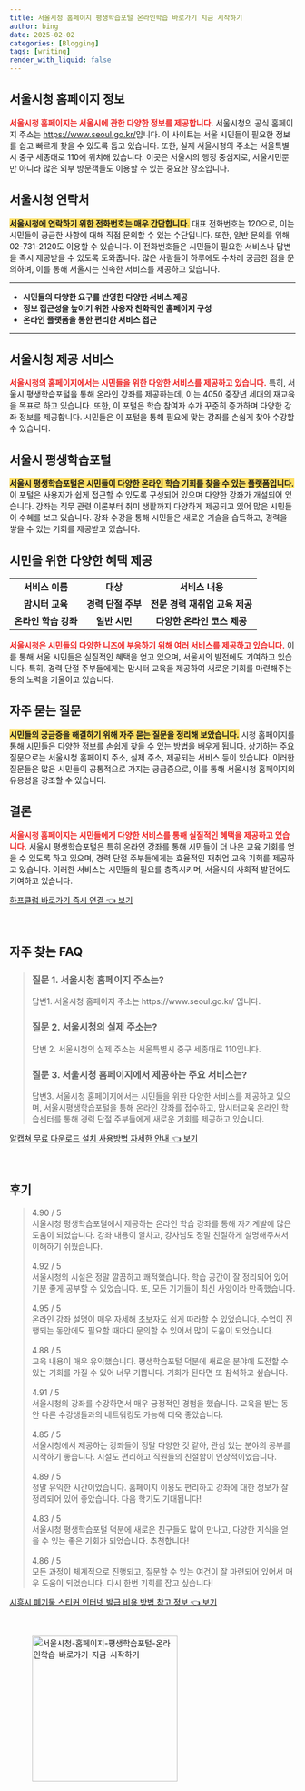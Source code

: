 ```yaml
---
title: 서울시청 홈페이지 평생학습포털 온라인학습 바로가기 지금 시작하기
author: bing
date: 2025-02-02
categories: [Blogging]
tags: [writing]
render_with_liquid: false
---
```



<h2 id='서울시청_홈페이지_정보'>서울시청 홈페이지 정보</h2>

<p><b><span style="color: #ee2323;">서울시청 홈페이지는 서울시에 관한 다양한 정보를 제공합니다.</span></b> 서울시청의 공식 홈페이지 주소는 <a href="https://www.seoul.go.kr/">https://www.seoul.go.kr/</a>입니다. 이 사이트는 서울 시민들이 필요한 정보를 쉽고 빠르게 찾을 수 있도록 돕고 있습니다. 또한, 실제 서울시청의 주소는 서울특별시 중구 세종대로 110에 위치해 있습니다. 이곳은 서울시의 행정 중심지로, 서울시민뿐만 아니라 많은 외부 방문객들도 이용할 수 있는 중요한 장소입니다.</p>

<h2 id='서울시청_연락처'>서울시청 연락처</h2>

<p><b><span style="background-color: #ffe066;">서울시청에 연락하기 위한 전화번호는 매우 간단합니다.</span></b> 대표 전화번호는 120으로, 이는 시민들이 궁금한 사항에 대해 직접 문의할 수 있는 수단입니다. 또한, 일반 문의를 위해 02-731-2120도 이용할 수 있습니다. 이 전화번호들은 시민들이 필요한 서비스나 답변을 즉시 제공받을 수 있도록 도와줍니다. 많은 사람들이 하루에도 수차례 궁금한 점을 문의하며, 이를 통해 서울시는 신속한 서비스를 제공하고 있습니다.</p>

<hr />

<ul>
    <li><b>시민들의 다양한 요구를 반영한 다양한 서비스 제공</b></li>
    <li><b>정보 접근성을 높이기 위한 사용자 친화적인 홈페이지 구성</b></li>
    <li><b>온라인 플랫폼을 통한 편리한 서비스 접근</b></li>
</ul>

<hr />

<h2 id='서울시청_제공서비스'>서울시청 제공 서비스</h2>

<p><b><span style="color: #ee2323;">서울시청의 홈페이지에서는 시민들을 위한 다양한 서비스를 제공하고 있습니다.</span></b> 특히, 서울시 평생학습포털을 통해 온라인 강좌를 제공하는데, 이는 4050 중장년 세대의 재교육을 목표로 하고 있습니다. 또한, 이 포털은 학습 참여자 수가 꾸준히 증가하며 다양한 강좌 정보를 제공합니다. 시민들은 이 포털을 통해 필요에 맞는 강좌를 손쉽게 찾아 수강할 수 있습니다.</p>

<h2 id='서울시_평생학습포털'>서울시 평생학습포털</h2>

<p><b><span style="background-color: #ffe066;">서울시 평생학습포털은 시민들이 다양한 온라인 학습 기회를 찾을 수 있는 플랫폼입니다.</span></b> 이 포털은 사용자가 쉽게 접근할 수 있도록 구성되어 있으며 다양한 강좌가 개설되어 있습니다. 강좌는 직무 관련 이론부터 취미 생활까지 다양하게 제공되고 있어 많은 시민들이 수혜를 보고 있습니다. 강좌 수강을 통해 시민들은 새로운 기술을 습득하고, 경력을 쌓을 수 있는 기회를 제공받고 있습니다.</p>

<h2 id='혜택_제공'>시민을 위한 다양한 혜택 제공</h2>

<table>
    <tr>
        <td style="text-align: center; height: 17px;"><b>서비스 이름</b></td>
        <td style="text-align: center; height: 17px;"><b>대상</b></td>
        <td style="text-align: center; height: 17px;"><b>서비스 내용</b></td>
    </tr>
    <tr>
        <td style="text-align: center; height: 17px;"><b>맘시터 교육</b></td>
        <td style="text-align: center; height: 17px;"><b>경력 단절 주부</b></td>
        <td style="text-align: center; height: 17px;"><b>전문 경력 재취업 교육 제공</b></td>
    </tr>
    <tr>
        <td style="text-align: center; height: 17px;"><b>온라인 학습 강좌</b></td>
        <td style="text-align: center; height: 17px;"><b>일반 시민</b></td>
        <td style="text-align: center; height: 17px;"><b>다양한 온라인 코스 제공</b></td>
    </tr>
</table>

<p><b><span style="color: #ee2323;">서울시청은 시민들의 다양한 니즈에 부응하기 위해 여러 서비스를 제공하고 있습니다.</span></b> 이를 통해 서울 시민들은 실질적인 혜택을 얻고 있으며, 서울시의 발전에도 기여하고 있습니다. 특히, 경력 단절 주부들에게는 맘시터 교육을 제공하여 새로운 기회를 마련해주는 등의 노력을 기울이고 있습니다.</p>

<h2 id='자주_묻는_질문'>자주 묻는 질문</h2>

<p><b><span style="background-color: #ffe066;">시민들의 궁금증을 해결하기 위해 자주 묻는 질문을 정리해 보았습니다.</span></b> 시청 홈페이지를 통해 시민들은 다양한 정보를 손쉽게 찾을 수 있는 방법을 배우게 됩니다. 상기하는 주요 질문으로는 서울시청 홈페이지 주소, 실제 주소, 제공되는 서비스 등이 있습니다. 이러한 질문들은 많은 시민들이 공통적으로 가지는 궁금증으로, 이를 통해 서울시청 홈페이지의 유용성을 강조할 수 있습니다.</p>

<h2 id='결론'>결론</h2>

<p><b><span style="color: #ee2323;">서울시청 홈페이지는 시민들에게 다양한 서비스를 통해 실질적인 혜택을 제공하고 있습니다.</span></b> 서울시 평생학습포털은 특히 온라인 강좌를 통해 시민들이 더 나은 교육 기회를 얻을 수 있도록 하고 있으며, 경력 단절 주부들에게는 효율적인 재취업 교육 기회를 제공하고 있습니다. 이러한 서비스는 시민들의 필요를 충족시키며, 서울시의 사회적 발전에도 기여하고 있습니다.</p>


<p><a class="click-button" title="하프클럽 바로가기 즉시 연결" href="https://purplelist.github.io/posts/%ED%95%98%ED%94%84%ED%81%B4%EB%9F%BD-%EB%B0%94%EB%A1%9C%EA%B0%80%EA%B8%B0-%EC%A6%89%EC%8B%9C-%EC%97%B0%EA%B2%B0/" rel="dofollow">하프클럽 바로가기 즉시 연결 👈 보기</a></p><br>
<h2 id='자주_찾는_FAQ'>자주 찾는 FAQ</h2>
<div itemscope="" itemtype="https://schema.org/FAQPage"> 
<blockquote> 
<div itemscope="" itemprop="mainEntity" itemtype="https://schema.org/Question"> 
<h3 itemprop="name">질문 1. 서울시청 홈페이지 주소는?</h3> 
<div itemscope="" itemprop="acceptedAnswer" itemtype="https://schema.org/Answer"> 
<span itemprop="text"> 
<p>답변1. 서울시청 홈페이지 주소는 https://www.seoul.go.kr/ 입니다.</p> 
</span> 
</div> 
</div> 

<div itemscope="" itemprop="mainEntity" itemtype="https://schema.org/Question"> 
<h3 itemprop="name">질문 2. 서울시청의 실제 주소는?</h3> 
<div itemscope="" itemprop="acceptedAnswer" itemtype="https://schema.org/Answer"> 
<span itemprop="text"> 
<p>답변 2. 서울시청의 실제 주소는 서울특별시 중구 세종대로 110입니다.</p> 
</span> 
</div> 
</div> 

<div itemscope="" itemprop="mainEntity" itemtype="https://schema.org/Question"> 
<h3 itemprop="name">질문 3. 서울시청 홈페이지에서 제공하는 주요 서비스는?</h3> 
<div itemscope="" itemprop="acceptedAnswer" itemtype="https://schema.org/Answer"> 
<span itemprop="text"> 
<p>답변3. 서울시청 홈페이지에서는 시민들을 위한 다양한 서비스를 제공하고 있으며, 서울시평생학습포털을 통해 온라인 강좌를 접수하고, 맘시터교육 온라인 학습센터를 통해 경력 단절 주부들에게 새로운 기회를 제공하고 있습니다.</p> 
</span> 
</div> 
</div> 
</blockquote> 
</div>
<p><a class="click-button" title="알캡쳐 무료 다운로드 설치 사용방법 자세한 안내" href="https://purplelist.github.io/posts/%EC%95%8C%EC%BA%A1%EC%B3%90-%EB%AC%B4%EB%A3%8C-%EB%8B%A4%EC%9A%B4%EB%A1%9C%EB%93%9C-%EC%84%A4%EC%B9%98-%EC%82%AC%EC%9A%A9%EB%B0%A9%EB%B2%95-%EC%9E%90%EC%84%B8%ED%95%9C-%EC%95%88%EB%82%B4/" rel="dofollow">알캡쳐 무료 다운로드 설치 사용방법 자세한 안내 👈 보기</a></p><br>
<h2 id='후기'>후기</h2>
<div itemscope itemtype="https://schema.org/Product">
  <blockquote>
  <div itemprop="review" itemscope itemtype="https://schema.org/Review">
      <div itemprop="reviewRating" itemscope itemtype="https://schema.org/Rating"> <span itemprop="ratingValue">4.90</span> / <span itemprop="bestRating">5</span> </div>
      <span itemprop="reviewBody">서울시청 평생학습포털에서 제공하는 온라인 학습 강좌를 통해 자기계발에 많은 도움이 되었습니다. 강좌 내용이 알차고, 강사님도 정말 친절하게 설명해주셔서 이해하기 쉬웠습니다.</span>
  </div>
  <br>
  <div itemprop="review" itemscope itemtype="https://schema.org/Review">
      <div itemprop="reviewRating" itemscope itemtype="https://schema.org/Rating"> <span itemprop="ratingValue">4.92</span> / <span itemprop="bestRating">5</span> </div>
      <span itemprop="reviewBody">서울시청의 시설은 정말 깔끔하고 쾌적했습니다. 학습 공간이 잘 정리되어 있어 기분 좋게 공부할 수 있었습니다. 또, 모든 기기들이 최신 사양이라 만족했습니다.</span>
  </div>
  <br>
  <div itemprop="review" itemscope itemtype="https://schema.org/Review">
      <div itemprop="reviewRating" itemscope itemtype="https://schema.org/Rating"> <span itemprop="ratingValue">4.95</span> / <span itemprop="bestRating">5</span> </div>
      <span itemprop="reviewBody">온라인 강좌 설명이 매우 자세해 초보자도 쉽게 따라할 수 있었습니다. 수업이 진행되는 동안에도 필요할 때마다 문의할 수 있어서 많이 도움이 되었습니다.</span>
  </div>
  <br>
  <div itemprop="review" itemscope itemtype="https://schema.org/Review">
      <div itemprop="reviewRating" itemscope itemtype="https://schema.org/Rating"> <span itemprop="ratingValue">4.88</span> / <span itemprop="bestRating">5</span> </div>
      <span itemprop="reviewBody">교육 내용이 매우 유익했습니다. 평생학습포털 덕분에 새로운 분야에 도전할 수 있는 기회를 가질 수 있어 너무 기쁩니다. 기회가 된다면 또 참석하고 싶습니다.</span>
  </div>
  <br>
  <div itemprop="review" itemscope itemtype="https://schema.org/Review">
      <div itemprop="reviewRating" itemscope itemtype="https://schema.org/Rating"> <span itemprop="ratingValue">4.91</span> / <span itemprop="bestRating">5</span> </div>
      <span itemprop="reviewBody">서울시청의 강좌를 수강하면서 매우 긍정적인 경험을 했습니다. 교육을 받는 동안 다른 수강생들과의 네트워킹도 가능해 더욱 좋았습니다.</span>
  </div>
  <br>
  <div itemprop="review" itemscope itemtype="https://schema.org/Review">
      <div itemprop="reviewRating" itemscope itemtype="https://schema.org/Rating"> <span itemprop="ratingValue">4.85</span> / <span itemprop="bestRating">5</span> </div>
      <span itemprop="reviewBody">서울시청에서 제공하는 강좌들이 정말 다양한 것 같아, 관심 있는 분야의 공부를 시작하기 좋습니다. 시설도 편리하고 직원들의 친절함이 인상적이었습니다.</span>
  </div>
  <br>
  <div itemprop="review" itemscope itemtype="https://schema.org/Review">
      <div itemprop="reviewRating" itemscope itemtype="https://schema.org/Rating"> <span itemprop="ratingValue">4.89</span> / <span itemprop="bestRating">5</span> </div>
      <span itemprop="reviewBody">정말 유익한 시간이었습니다. 홈페이지 이용도 편리하고 강좌에 대한 정보가 잘 정리되어 있어 좋았습니다. 다음 학기도 기대됩니다!</span>
  </div>
  <br>
  <div itemprop="review" itemscope itemtype="https://schema.org/Review">
      <div itemprop="reviewRating" itemscope itemtype="https://schema.org/Rating"> <span itemprop="ratingValue">4.83</span> / <span itemprop="bestRating">5</span> </div>
      <span itemprop="reviewBody">서울시청 평생학습포털 덕분에 새로운 친구들도 많이 만나고, 다양한 지식을 얻을 수 있는 좋은 기회가 되었습니다. 추천합니다!</span>
  </div>
  <br>
  <div itemprop="review" itemscope itemtype="https://schema.org/Review">
      <div itemprop="reviewRating" itemscope itemtype="https://schema.org/Rating"> <span itemprop="ratingValue">4.86</span> / <span itemprop="bestRating">5</span> </div>
      <span itemprop="reviewBody">모든 과정이 체계적으로 진행되고, 질문할 수 있는 여건이 잘 마련되어 있어서 매우 도움이 되었습니다. 다시 한번 기회를 잡고 싶습니다!</span>
  </div>
  </blockquote>
</div>
<p><a class="click-button" title="시흥시 폐기물 스티커 인터넷 발급 비용 방법 참고 정보" href="https://purplelist.github.io/posts/%EC%8B%9C%ED%9D%A5%EC%8B%9C-%ED%8F%90%EA%B8%B0%EB%AC%BC-%EC%8A%A4%ED%8B%B0%EC%BB%A4-%EC%9D%B8%ED%84%B0%EB%84%B7-%EB%B0%9C%EA%B8%89-%EB%B9%84%EC%9A%A9-%EB%B0%A9%EB%B2%95-%EC%B0%B8%EA%B3%A0-%EC%A0%95%EB%B3%B4/" rel="dofollow">시흥시 폐기물 스티커 인터넷 발급 비용 방법 참고 정보 👈 보기</a></p><br>
<figure class="image"><img src="https://purplelist.github.io/assets/img/thumbnail/서울시청-홈페이지-평생학습포털-온라인학습-바로가기-지금-시작하기.webp" alt="서울시청-홈페이지-평생학습포털-온라인학습-바로가기-지금-시작하기" width="256" height="256"></figure>